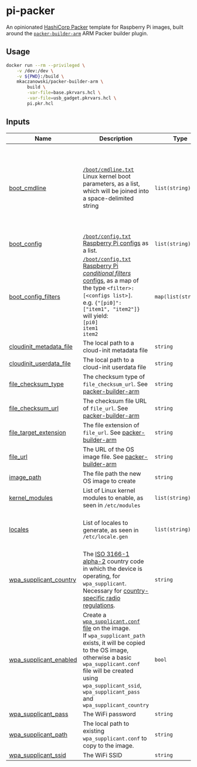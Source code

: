
# pi-packer

An opinionated [HashiCorp Packer](https://www.packer.io) template for Raspberry Pi images, built around the [`packer-builder-arm`](https://github.com/mkaczanowski/packer-builder-arm) ARM Packer builder plugin.

## Usage
```bash
docker run --rm --privileged \
    -v /dev:/dev \
    -v ${PWD}:/build \
    mkaczanowski/packer-builder-arm \
        build \
        -var-file=base.pkrvars.hcl \
        -var-file=usb_gadget.pkrvars.hcl \
        pi.pkr.hcl
```

## Inputs

| Name | Description | Type | Default | Required |
|------|-------------|------|---------|:--------:|
| <a name="input_boot_cmdline"></a> [boot\_cmdline](#input\_boot\_cmdline) | [`/boot/cmdline.txt`](https://www.raspberrypi.org/documentation/configuration/cmdline-txt.md) Linux kernel boot parameters, as a list, which will be joined into a space-delimited string | `list(string)` | <pre>[<br>  "console=serial0,115200",<br>  "console=tty1",<br>  "root=PARTUUID=9730496b-02",<br>  "rootfstype=ext4",<br>  "elevator=deadline",<br>  "fsck.repair=yes",<br>  "rootwait",<br>  "quiet",<br>  "init=/usr/lib/raspi-config/init_resize.sh"<br>]</pre> | no |
| <a name="input_boot_config"></a> [boot\_config](#input\_boot\_config) | [`/boot/config.txt` Raspberry Pi configs](https://www.raspberrypi.org/documentation/configuration/config-txt/README.md) as a list. | `list(string)` | `[]` | no |
| <a name="input_boot_config_filters"></a> [boot\_config\_filters](#input\_boot\_config\_filters) | [`/boot/config.txt` Raspberry Pi *conditional filters* configs](https://www.raspberrypi.org/documentation/configuration/config-txt/conditional.md), as a map of the type `<filter>: [<configs list>]`.<br/>e.g. `{"[pi0]": ["item1", "item2"]}` will yield:<br/>`[pi0]`<br/>`item1`<br/>`item2` | `map(list(string))` | `{}` | no |
| <a name="input_cloudinit_metadata_file"></a> [cloudinit\_metadata\_file](#input\_cloudinit\_metadata\_file) | The local path to a cloud-init metadata file | `string` | n/a | yes |
| <a name="input_cloudinit_userdata_file"></a> [cloudinit\_userdata\_file](#input\_cloudinit\_userdata\_file) | The local path to a cloud-init userdata file | `string` | n/a | yes |
| <a name="input_file_checksum_type"></a> [file\_checksum\_type](#input\_file\_checksum\_type) | The checksum type of `file_checksum_url`. See [packer-builder-arm](https://github.com/mkaczanowski/packer-builder-arm#remote-file) | `string` | `"sha256"` | no |
| <a name="input_file_checksum_url"></a> [file\_checksum\_url](#input\_file\_checksum\_url) | The checksum file URL of `file_url`. See [packer-builder-arm](https://github.com/mkaczanowski/packer-builder-arm#remote-file) | `string` | n/a | yes |
| <a name="input_file_target_extension"></a> [file\_target\_extension](#input\_file\_target\_extension) | The file extension of `file_url`. See [packer-builder-arm](https://github.com/mkaczanowski/packer-builder-arm#remote-file) | `string` | `"zip"` | no |
| <a name="input_file_url"></a> [file\_url](#input\_file\_url) | The URL of the OS image file. See [packer-builder-arm](https://github.com/mkaczanowski/packer-builder-arm#remote-file) | `string` | n/a | yes |
| <a name="input_image_path"></a> [image\_path](#input\_image\_path) | The file path the new OS image to create | `string` | n/a | yes |
| <a name="input_kernel_modules"></a> [kernel\_modules](#input\_kernel\_modules) | List of Linux kernel modules to enable, as seen in `/etc/modules` | `list(string)` | `[]` | no |
| <a name="input_locales"></a> [locales](#input\_locales) | List of locales to generate, as seen in `/etc/locale.gen` | `list(string)` | <pre>[<br>  "en_CA.UTF-8 UTF-8",<br>  "en_US.UTF-8 UTF-8"<br>]</pre> | no |
| <a name="input_wpa_supplicant_country"></a> [wpa\_supplicant\_country](#input\_wpa\_supplicant\_country) | The [ISO 3166-1 alpha-2](https://en.wikipedia.org/wiki/ISO_3166-1_alpha-2) country code in which the device is operating, for `wpa_supplicant`. Necessary for [country-specific radio regulations](https://www.oreilly.com/library/view/learn-robotics-programming/9781789340747/5027f394-f16e-4096-bbaf-05e19070e84e.xhtml). | `string` | `"CA"` | no |
| <a name="input_wpa_supplicant_enabled"></a> [wpa\_supplicant\_enabled](#input\_wpa\_supplicant\_enabled) | Create a [`wpa_supplicant.conf` file](https://www.raspberrypi.org/documentation/configuration/wireless/wireless-cli.md) on the image.<br/>If `wpa_supplicant_path` exists, it will be copied to the OS image, otherwise a basic `wpa_supplicant.conf` file will be created using `wpa_supplicant_ssid`, `wpa_supplicant_pass` and `wpa_supplicant_country` | `bool` | `true` | no |
| <a name="input_wpa_supplicant_pass"></a> [wpa\_supplicant\_pass](#input\_wpa\_supplicant\_pass) | The WiFi password | `string` | `""` | no |
| <a name="input_wpa_supplicant_path"></a> [wpa\_supplicant\_path](#input\_wpa\_supplicant\_path) | The local path to existing `wpa_supplicant.conf` to copy to the image. | `string` | `"/tmp/dummy"` | no |
| <a name="input_wpa_supplicant_ssid"></a> [wpa\_supplicant\_ssid](#input\_wpa\_supplicant\_ssid) | The WiFi SSID | `string` | `""` | no |
